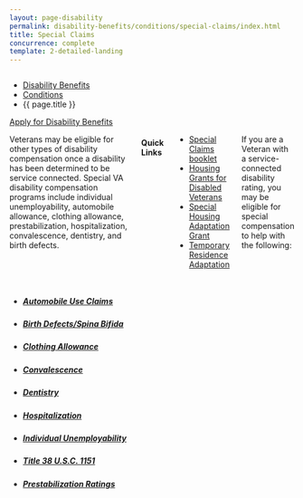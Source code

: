 ```yaml
---
layout: page-disability
permalink: disability-benefits/conditions/special-claims/index.html
title: Special Claims
concurrence: complete
template: 2-detailed-landing
---
```


<div class="splash" markdown="0">
<div class="row" markdown="0">
<div class="small-12 columns" markdown="0">

<ul class="breadcrumbs" role="menubar" aria-label="Primary">
<li class="parent"><a href="{{ site.url }}/disability-benefits/">Disability Benefits</a></li>
<li class="parent"><a href="{{ site.url }}/disability-benefits/conditions/">Conditions</a></li>
<li class="active">{{ page.title }}</li>
</ul>

</div>
</div>
</div>

<div class="main" role="main" markdown="0">

<div class="action-bar">
  <div class="row">
    <div class="small-12 columns">
      <a class="usa-button-primary" href="{{ site.url}}/disability-benefits/get/">Apply for Disability Benefits</a>
    </div>
  </div>  
</div>

<div class="section one" markdown="0">
<div class="primary" markdown="0">
<div class="row" markdown="0">
<div class="small-12 columns" markdown="1">

Veterans may be eligible for other types of disability compensation once a disability has been determined to be service connected. Special VA disability compensation programs include individual unemployability, automobile allowance, clothing allowance, prestabilization, hospitalization, convalescence, dentistry, and birth defects.


#### Quick Links

- [Special Claims booklet](http://www.va.gov/opa/publications/benefits_book/benefits_chap02.asp)
- [Housing Grants for Disabled Veterans](http://www.benefits.va.gov/homeloans/adaptedhousing.asp)
- [Special Housing Adaptation Grant](http://www.benefits.va.gov/homeloans/adaptedhousing.asp)
- [Temporary Residence Adaptation](http://www.benefits.va.gov/BENEFITS/factsheets/homeloans/sahfactsheet.pdf)

If you are a Veteran with a service-connected disability rating, you may be eligible for special compensation to help with the following:

</div>
</div>
</div>

<div class="navigation">
<div class="row">
<div class="small-12 columns">

<ul class="small-block-grid-1 medium-block-grid-3 cards small">

<li>
<a href="{{ site.url }}/disability-benefits/conditions/special-claims/automobile/">
<h5>Automobile Use Claims</h5>
</a>
</li>

<li>
<a href="{{ site.url }}/disability-benefits/conditions/exposures-to-hazardous-materials/birth-defects/index.html">
<h5>Birth Defects/Spina Bifida</h5>
</a>
</li>


<li>
<a href="{{ site.url }}/disability-benefits/conditions/special-claims/clothing/">
<h5>Clothing Allowance</h5>
</a>
</li>

<li>
<a href="{{ site.url }}/disability-benefits/conditions/special-claims/convalescence/">
<h5>Convalescence</h5>
</a>
</li>

<li>
<a href="{{ site.url }}/disability-benefits/conditions/special-claims/dentistry/">
<h5>Dentistry</h5>
</a>
</li>

<li>
<a href="{{ site.url }}/disability-benefits/conditions/special-claims/hospitalization/">
<h5>Hospitalization</h5>
</a>
</li>

<li>
<a href="{{ site.url }}/disability-benefits/conditions/special-claims/individual-unemployability">
<h5>Individual Unemployability</h5>
</a>
</li>

<li>
<a href="{{ site.url }}/disability-benefits/conditions/special-claims/title-38-USC-1151/">
<h5>Title 38 U.S.C. 1151</h5>
</a>
</li>

<li>
<a href="{{ site.url }}/disability-benefits/conditions/special-claims/prestabilization/">
<h5>Prestabilization Ratings</h5>
</a>
</li>

</ul>
</div>
</div>
</div>

</div>

</div>
